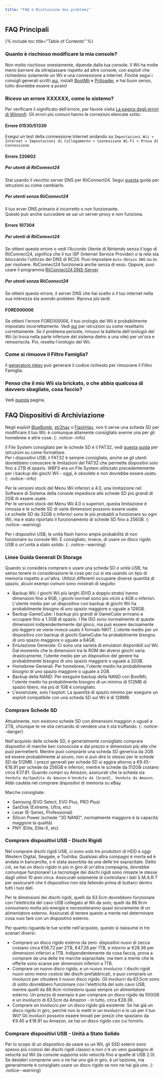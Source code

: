 ```yaml
---
title: "FAQ e Risoluzione dei problemi"
---
```


## FAQ Principali

{% include toc title="Table of Contents" %}

### Quanto è rischioso modificare la mia console?
Non molto rischioso onestamente, dipende dalla tua console. Il Wii ha molte meno barriere da oltrepassare rispetto ad altre console, con exploit che richiedono solamente un Wii e una connessione a internet. Finchè segui i consigli generali scritti [qui](bricks#brick-prevention), installi [BootMii](bootmii) e [Priiloader](priiloader), e hai buon senso, tutto dovrebbe essere a posto!

### Ricevo un errore XXXXXX, come lo sistemo?
Per verificare il significato dell'errore, per favore visita [La pagina degli errori di Wiimmfi](https://wiimmfi.de/error). Gli errori più comuni hanno le correzioni elencate sotto:

#### Errore 01530/51330

Esegui un test della connessione Internet andando su `Impostazioni Wii > Internet > Impostazioni di Collegamento > Connessione Wi-Fi > Prova di Connessione`

#### Errore 220602

##### Per utenti di RiiConnect24

Stai usando il vecchio server DNS per RiiConnect24. Segui [questa](riiconnect24#section-iv---connecting) guida per istruzioni su come cambiarlo.

##### Per utenti senza RiiConnect24

Il tuo erver DNS primario è incorretto o non funzionante.<br> Questo può anche succedere se usi un server proxy e non funziona.

#### Errore 107304

##### Per utenti di RiiConnect24

Se ottieni questo errore o vedi l'Accordo Utente di Nintendo senza il logo di RiiConnect24, significa che il tuo ISP (Internet Service Provider) o la rete sta bloccando l'utilizzo del DNS di RC24. Puoi impostare `Auto-Obtain DNS` su `On` per risolvere. RiiConnect24 funzionerà anche senza di esso. Oppure, puoi usare il programma [RiiConnect24 DNS-Server](https://github.com/RiiConnect24/DNS-Server/releases/latest).

##### Per utenti senza RiiConnect24

Se ottieni questo errore, il server DNS che hai scelto o il tuo internet nella sua interezza sta avendo problemi. Riprova più tardi.

#### FORE000006

Se ottieni l'errore FORE000006, il tuo orologio del Wii è probabilmente impostato incorrettamente. Vedi [qui](wiiconnect24#updating-rtc-clock) per istruzioni su come resettarlo correttamente. Se il problema persiste, rimuovi la batteria dell'orologio del Wii (si trova nella parte inferiore del sistema dietro a una vite) per un'ora e reinseriscila. Poi, resetta l'orologio del Wii.

### Come si rimuove il Filtro Famiglia?
Il [generatore mkey](https://mkey.salthax.org) può generare il codice richiesto per rimuovere il Filtro Famiglia.

### Penso che il mio Wii sia brickato, o che abbia qualcosa di davvero sbagliato, cosa faccio?
Vedi [questa](bricks) pagina.

## FAQ Dispositivi di Archiviazione

Negli exploit [BlueBomb](bluebomb), [str2hax](str2hax) o [FlashHax](flashhax), non ti serve una scheda SD per modificare il tuo Wii; è comunque altamente consigliato averne una per gli homebrew e altre cose.
{: .notice--info}

Il File System consigliato per le schede SD è il FAT32, vedi [questa guida](https://wiki.hacks.guide/wiki/Formatting_an_SD_card) per istruzioni su come formattare.<br> Per i dispositivi USB, il FAT32 è sempre consigliato, anche se gli utenti dovrebbero conoscere le limitazioni del FAT32 che permette dispositivi solo fino a 2TB di spazio. WBFS era un File System utilizzato precedentemente per i backup dei giochi Wii - oggi, è obsoleto e non dovrebbe essere usato.
{: .notice--info}

Per le versioni stock del Menu Wii inferiori a 4.0, una limitazione nel Software di Sistema della console impedisce alle schede SD più grandi di 2GB di essere usate.<br> Per le versioni stock del Menu Wii 4.0 o superiori, questa limitazione è rimossa e le schede SD di varie dimensioni possono essere usate.<br> Le schede SD da 32GB o inferiori sono le più probabili a funzionare su ogni Wii, ma è stato riportato il funzionamento di schede SD fino a 256GB.
{: .notice--warning}

Per i dispositivi USB, le unità flash hanno ampie probabilità di non funzionare su console Wii. È consigliato, invece, di usare un disco rigido USB o un'unità a stato solido.
{: .notice--warning}

### Linee Guida Generali Di Storage

Quando si considera comprare o usare una scheda SD o unità USB, ha senso tenere in considerazione le cose per cui si sta usando un tipo di memoria rispetto a un'altra. Utilizzi differenti occupane diverse quantità di spazio, alcuni esempi comuni sono mostrati di seguito:

+ Backup Wii: I giochi Wii più larghi (DVD a doppio strato) hanno dimensioni fino a 9GB, i giochi normali sono più vicini a 4GB o inferiori. L'utente medio per un dispositivo con backup di giochi Wii ha probabilmente bisogno di uno spazio maggiore o uguale a 128GB.
+ Backup GameCube: I backup più grandi di GameCube arrivano a occupare fino a 1.3GB di spazio. I file ISO sono normalmente di queste dimensioni indipendentemente dal gioco, ma può essere decisamente più leggero se viene invece usato il formato NKIT. L'utente medio per un dispositivo con backup di giochi GameCube ha probabilmente bisogno di uno spazio maggiore o uguale a 64GB.
+ Emulazione Generale: Ci sono una varietà di emulatori disponibili sul Wii. Dal momento che le dimensioni tra le ROM dei diversi giochi varia drasticamente, l'utente medio per un dispositivo del genere ha probabilmente bisogno di uno spazio maggiore o uguale a 32GB.
+ Homebrew Generali: Per homebrew, l'utente medio ha probabilmente bisogno di uno spazio maggiore o uguale a 2GB.
+ Backup della NAND: Per eseguire backup della NAND con BootMii, l'utente medio ha probabilmente bisogno di un minimo di 512MB di spazio libero, ma più di 1GB è consigliato.
+ L'essenziale, solo l'exploit: La quantità di spazio minimo per eseguire un exploit compatibile con una scheda SD sul Wii è di 128MB.

### Comprare Schede SD

Attualmente, non esistono schede SD con dimensioni maggiori o uguali a 2TB, chiunque te ne stia cercando di vendere una ti sta truffando.
{: .notice--danger}

Nell'acquisto delle schede SD, è generalmente consigliato comprare dispositivi di marche ben conosciute e dal prezzo e dimensioni più alte che puoi permetterti. Mentre puoi comprarte una scheda SD generica da 2GB ed essere probabilmente al sicuro, non si può dire lo stesso per le schede SD da 512MB. I prezzi generali per schede SD si aggira attorno a €9.45-€18.91 per schede da 256GB e inferiori, mentre le schede da 512GB costano circa €37.81. Quando compri su Amazon, assicurati che la scheda sia `Venduta da/Spedita da Amazon` o `Venduta da [brand], Venduta da Amazon`. Abbi cautela nel comprare dispositivi di memoria su eBay.

Marche consigliate:
+ Samsung (EVO Select, EVO Plus, PRO Plus)
+ SanDisk (Extreme, Ultra, etc)
+ Lexar (E-Series, Professional)
+ Silicon Power (schede "3D NAND", normalmente maggiore è la capacità maggiore la qualità)
+ PNY (Elite, Elite-X, etc)

### Comprare dispositivi USB - Dischi Rigidi

Nel comprare dischi rigidi USB, ci sono solo tre produttori di HDD a oggi: Western Digital, Seagate, e Toshiba. Qualsiasi altra compagni è morta ed è andata in bancarotta, o è stata assorbita da una delle tre sopracitate. Detto ciò, se hai un disco rigido in più in giro di un'altra compagnia, dovrebbe comunque funzionare! Le tecnologie dei dischi rigidi sono rimaste le stesse dagli ultimi 10 anni circa. Assicurati solamente di controllare i dati S.M.A.R.T per assicurarti che il dispositivo non stia fallendo prima di buttarci dentro tutti i tuoi dati.

Per le dimensioni dei dischi rigidi, quelli da 63.5cm dovrebbero funzionare con l'elettricità del cavo USB collegato al Wii da solo; quelli da 88.9cm consumano molta più energia e necessiteranno quasi sicuramente di un alimentatore esterno. Assicurati di tenere questo a mente nel determinare cosa vuoi fare con un dispositivo esterno.

Per quanto riguarda le tue scelte nell'acquisto, questo si riassume in tre scenari diversi:

+ Comprare un disco rigido esterno da zero: dispositivi nuovi di zecca costano circa €56.72 per 2TB, €47.26 per 1TB, e intorno ai €28.36 per dimensioni inferiori a 1TB. Indipendentemente da cosa faccia, prova a comprare da una delle tre marche sopracitate, ma tieni a mente che le offerte sono scarse per dimensioni inferiori a 1TB.
+ Comprare un nuovo disco rigido, e un nuovo involucro: I dischi rigidi nuovi sono meno costosi dei dischi prefabbricati, e puoi comprare un involucro per chiudere il nuovo disco rigido. Gli involucri da 63.5cm sono di solito dovrebbero funzionare con l'elettricità del solo cavo USB, mentre quelli da 88.9cm richiedono quasi sempre un alimentatore esterno. Un prezzo di esempio è per comprare un disco rigido da 500GB e un involucro di 63.5cm da Amazon - in tutto, circa €28.36.
+ Comprare un involucro per un disco rigido già esistente: Se hai già un disco rigido in giro, perchè non lo metti in un involucri e lo usi per il tuo Wii? Gli involucri possono essere trovati per prezzi che spaziano da €9.45 a €18.91 su Amazon, se hai un disco rigido con cui fornirlo.

### Comprare dispositivi USB - Unità a Stato Solido

Per lo scopo di un dispositivo da usare su un Wii, gli SSD esterni sono spesso più costosi dei dischi rigidi classici e non c'è un vero guadagno di velocità sul Wii (la console supporta solo velocità fino a quelle di USB 2.0). Se desideri comprarne uno o ne hai uno già in giro, è un'opzione, ma generalmente è consigliato usare un disco rigido se non ne hai già uno.
{: .notice--warning}
